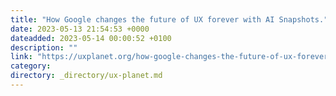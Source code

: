 ```yaml
---
title: "How Google changes the future of UX forever with AI Snapshots."
date: 2023-05-13 21:54:53 +0000
dateadded: 2023-05-14 00:00:52 +0100
description: ""
link: "https://uxplanet.org/how-google-changes-the-future-of-ux-forever-with-ai-snapshots-b2fa31a18a87?source=rss----819cc2aaeee0---4"
category:
directory: _directory/ux-planet.md
---
```

